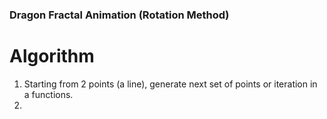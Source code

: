 ### Dragon Fractal Animation (Rotation Method)

# Algorithm
1. Starting from 2 points (a line), generate next set of points or iteration in a functions.
2. 
